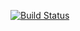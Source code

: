 [![Build Status](https://app.travis-ci.com/1998GZH/js-test.svg?branch=main)](https://app.travis-ci.com/1998GZH/js-test)
